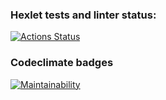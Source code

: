 ### Hexlet tests and linter status:

[![Actions Status](https://github.com/yaroslavkardanets/frontend-project-46/workflows/hexlet-check/badge.svg)](https://github.com/yaroslavkardanets/frontend-project-46/actions)

### Codeclimate badges

[![Maintainability](https://api.codeclimate.com/v1/badges/11d5a51df98d3f38653d/maintainability)](https://codeclimate.com/github/yaroslavkardanets/frontend-project-46/maintainability)
